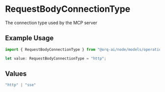 # RequestBodyConnectionType

The connection type used by the MCP server

## Example Usage

```typescript
import { RequestBodyConnectionType } from "@orq-ai/node/models/operations";

let value: RequestBodyConnectionType = "http";
```

## Values

```typescript
"http" | "sse"
```